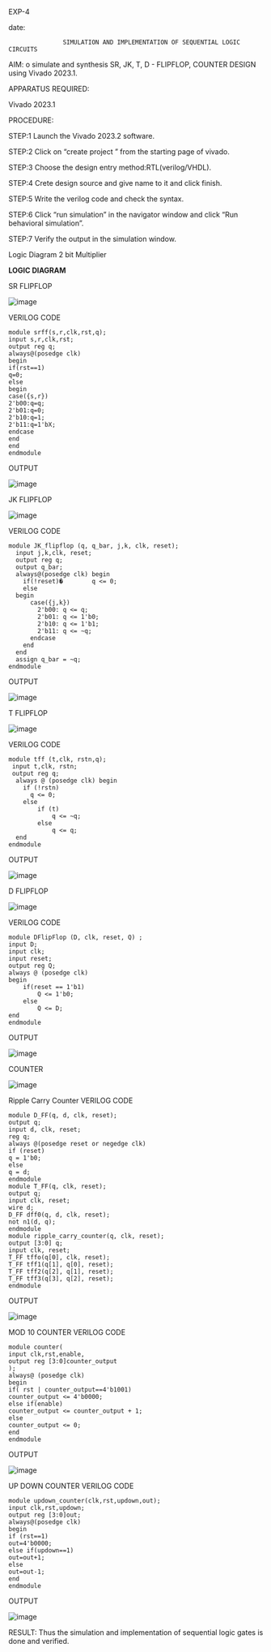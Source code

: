 EXP-4

date:

                   SIMULATION AND IMPLEMENTATION OF SEQUENTIAL LOGIC CIRCUITS

AIM: o simulate and synthesis SR, JK, T, D - FLIPFLOP, COUNTER DESIGN using Vivado 2023.1.


APPARATUS REQUIRED:

Vivado 2023.1



PROCEDURE:

STEP:1 Launch the Vivado 2023.2 software.

STEP:2 Click on “create project ” from the starting page of vivado.

STEP:3 Choose the design entry method:RTL(verilog/VHDL).

STEP:4 Crete design source and give name to it and click finish.

STEP:5 Write the verilog code and check the syntax.

STEP:6 Click “run simulation” in the navigator window and click “Run behavioral simulation”.

STEP:7 Verify the output in the simulation window.

Logic Diagram 2 bit Multiplier

**LOGIC DIAGRAM**

SR FLIPFLOP

![image](https://github.com/navaneethans/VLSI-LAB-EXP-4/assets/6987778/77fb7f38-5649-4778-a987-8468df9ea3c3)


VERILOG CODE
```
module srff(s,r,clk,rst,q);
input s,r,clk,rst;
output reg q;
always@(posedge clk)
begin
if(rst==1)
q=0;
else
begin
case({s,r})
2'b00:q=q;
2'b01:q=0;
2'b10:q=1;
2'b11:q=1'bX;
endcase
end
end
endmodule
```

OUTPUT 

![image](https://github.com/kristipatishivani/VLSI-LAB-EXP-4/assets/161432255/e224f622-d3ab-4581-a429-acdb15ce45eb)

JK FLIPFLOP

![image](https://github.com/kristipatishivani/VLSI-LAB-EXP-4/assets/161432255/9e051266-d88c-4d9e-9874-a911f751dfd1)

VERILOG CODE
```
module JK_flipflop (q, q_bar, j,k, clk, reset);
  input j,k,clk, reset;
  output reg q;
  output q_bar;
  always@(posedge clk) begin
    if(!reset)�        q <= 0;
    else 
  begin
      case({j,k})
        2'b00: q <= q;  
        2'b01: q <= 1'b0; 
        2'b10: q <= 1'b1;
        2'b11: q <= ~q; 
      endcase
    end
  end
  assign q_bar = ~q;
endmodule
```
OUTPUT

![image](https://github.com/kristipatishivani/VLSI-LAB-EXP-4/assets/161432255/9e3a5ce8-fc24-4896-8df5-6edb9857198a)

T FLIPFLOP

![image](https://github.com/kristipatishivani/VLSI-LAB-EXP-4/assets/161432255/3ac31959-9f10-49bb-825e-4624d75aff0f)

VERILOG CODE
```
module tff (t,clk, rstn,q);  
 input t,clk, rstn;
 output reg q;
  always @ (posedge clk) begin  
    if (!rstn)  
      q <= 0;  
    else  
        if (t)  
            q <= ~q;  
        else  
            q <= q;  
  end  
endmodule
```

OUTPUT

![image](https://github.com/kristipatishivani/VLSI-LAB-EXP-4/assets/161432255/cf276d7a-a8fa-4a2e-967e-5fa2c3e85d54)

D FLIPFLOP

![image](https://github.com/kristipatishivani/VLSI-LAB-EXP-4/assets/161432255/2a5769e6-36a7-4b61-bf8e-0e51a770b845)

VERILOG CODE
```
module DFlipFlop (D, clk, reset, Q) ;
input D;
input clk;
input reset; 
output reg Q; 
always @ (posedge clk)
begin
    if(reset == 1'b1)
        Q <= 1'b0;
    else
        Q <= D;
end
endmodule
```
OUTPUT

![image](https://github.com/kristipatishivani/VLSI-LAB-EXP-4/assets/161432255/184f283a-764c-47db-b75c-2b3e956cb0c3)

COUNTER

![image](https://github.com/kristipatishivani/VLSI-LAB-EXP-4/assets/161432255/62f68304-d070-4148-81b5-093db4fcc512)

Ripple Carry Counter
VERILOG CODE
```
module D_FF(q, d, clk, reset);
output q;
input d, clk, reset;
reg q;
always @(posedge reset or negedge clk)
if (reset)
q = 1'b0;
else
q = d;
endmodule
module T_FF(q, clk, reset);
output q;
input clk, reset;
wire d;
D_FF dff0(q, d, clk, reset);
not n1(d, q); 
endmodule
module ripple_carry_counter(q, clk, reset);
output [3:0] q;
input clk, reset;
T_FF tffo(q[0], clk, reset);
T_FF tff1(q[1], q[0], reset);
T_FF tff2(q[2], q[1], reset);
T_FF tff3(q[3], q[2], reset);
endmodule
```
OUTPUT

![image](https://github.com/kristipatishivani/VLSI-LAB-EXP-4/assets/161432255/304a3841-997a-444a-8abd-a90ddb2bc018)

MOD 10 COUNTER
VERILOG CODE
```
module counter(
input clk,rst,enable,
output reg [3:0]counter_output
);
always@ (posedge clk)
begin 
if( rst | counter_output==4'b1001)
counter_output <= 4'b0000;
else if(enable)
counter_output <= counter_output + 1;
else
counter_output <= 0;
end
endmodule
```
OUTPUT

![image](https://github.com/kristipatishivani/VLSI-LAB-EXP-4/assets/161432255/8ad2b8ea-9d29-422c-bb60-0f1204e35c2a)

UP DOWN COUNTER
VERILOG CODE
```
module updown_counter(clk,rst,updown,out);
input clk,rst,updown;
output reg [3:0]out;
always@(posedge clk)
begin
if (rst==1)
out=4'b0000;
else if(updown==1)
out=out+1;
else
out=out-1;
end
endmodule
```
OUTPUT

![image](https://github.com/kristipatishivani/VLSI-LAB-EXP-4/assets/161432255/db732c1d-6b6f-4ed6-8757-c29fad38fe78)


RESULT:
       Thus the simulation and implementation of sequential logic gates is done and verified.









   

